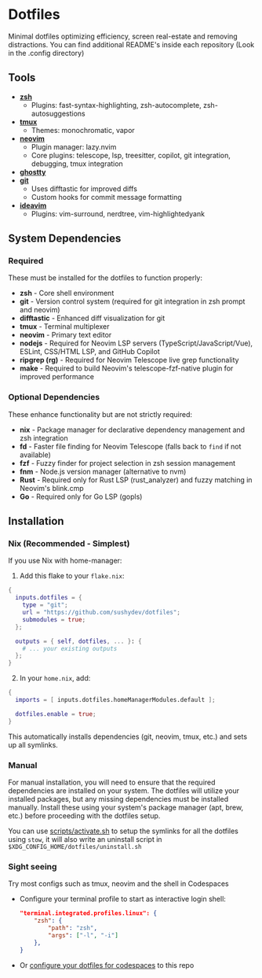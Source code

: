 # Dotfiles

Minimal dotfiles optimizing efficiency, screen real-estate and removing distractions.
You can find additional README's inside each repository (Look in the .config directory)

## Tools

- **[zsh](https://github.com/zsh-users/zsh)**
  - Plugins: fast-syntax-highlighting, zsh-autocomplete, zsh-autosuggestions
- **[tmux](https://github.com/tmux/tmux)**
  - Themes: monochromatic, vapor
- **[neovim](https://neovim.io)**
  - Plugin manager: lazy.nvim
  - Core plugins: telescope, lsp, treesitter, copilot, git integration, debugging, tmux integration
- **[ghostty](https://ghostty.org/)**
- **[git](https://git-scm.com/)**
  - Uses difftastic for improved diffs
  - Custom hooks for commit message formatting
- **[ideavim](https://github.com/JetBrains/ideavim)**
  - Plugins: vim-surround, nerdtree, vim-highlightedyank

## System Dependencies

### Required

These must be installed for the dotfiles to function properly:

- **zsh** - Core shell environment
- **git** - Version control system (required for git integration in zsh prompt and neovim)
- **difftastic** - Enhanced diff visualization for git
- **tmux** - Terminal multiplexer
- **neovim** - Primary text editor
- **nodejs** - Required for Neovim LSP servers (TypeScript/JavaScript/Vue), ESLint, CSS/HTML LSP, and GitHub Copilot
- **ripgrep (rg)** - Required for Neovim Telescope live grep functionality
- **make** - Required to build Neovim's telescope-fzf-native plugin for improved performance

### Optional Dependencies

These enhance functionality but are not strictly required:

- **nix** - Package manager for declarative dependency management and zsh integration
- **fd** - Faster file finding for Neovim Telescope (falls back to `find` if not available)
- **fzf** - Fuzzy finder for project selection in zsh session management
- **fnm** - Node.js version manager (alternative to nvm)
- **Rust** - Required only for Rust LSP (rust_analyzer) and fuzzy matching in Neovim's blink.cmp
- **Go** - Required only for Go LSP (gopls)

## Installation

### Nix (Recommended - Simplest)
If you use Nix with home-manager:

1. Add this flake to your `flake.nix`:
```nix
{
  inputs.dotfiles = {
    type = "git";
    url = "https://github.com/sushydev/dotfiles";
    submodules = true;
  };

  outputs = { self, dotfiles, ... }: {
    # ... your existing outputs
  };
}
```

2. In your `home.nix`, add:
```nix
{
  imports = [ inputs.dotfiles.homeManagerModules.default ];

  dotfiles.enable = true;
}
```

This automatically installs dependencies (git, neovim, tmux, etc.) and sets up all symlinks.

### Manual
For manual installation, you will need to ensure that the required dependencies are installed on your system. The dotfiles will utilize your installed packages, but any missing dependencies must be installed manually.
Install these using your system's package manager (apt, brew, etc.) before proceeding with the dotfiles setup.

You can use [scripts/activate.sh](scripts/activate.sh) to setup the symlinks for all the dotfiles using `stow`,
it will also write an uninstall script in `$XDG_CONFIG_HOME/dotfiles/uninstall.sh`

### Sight seeing

Try most configs such as tmux, neovim and the shell in Codespaces
  - Configure your terminal profile to start as interactive login shell:
    ```json
    "terminal.integrated.profiles.linux": {
        "zsh": {
            "path": "zsh",
            "args": ["-l", "-i"]
        },
    }
    ```
  - Or [configure your dotfiles for codespaces](https://github.com/settings/codespaces) to this repo
